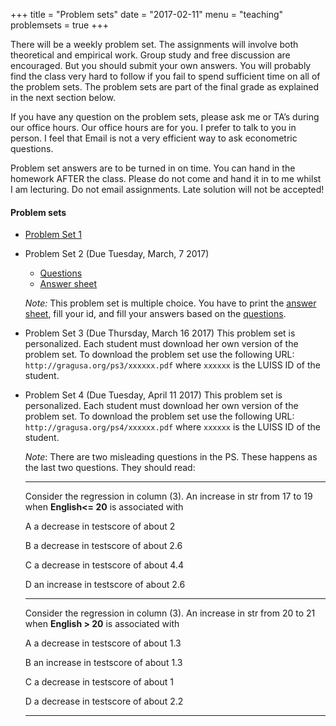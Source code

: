 +++
title = "Problem sets"
date = "2017-02-11"
menu = "teaching"
problemsets = true
+++

There will be a weekly problem set. The assignments will involve both theoretical and empirical work. Group study and free discussion are encouraged. But you should submit your own answers. You will probably find the class very hard to follow if you fail to spend sufficient time on all of the problem sets. The problem sets are part of the final grade as explained in the next section below.

If you have any question on the problem sets, please ask me or TA’s during our office hours. Our office hours are for you. I prefer to talk to you in person. I feel that Email is not a very efficient way to ask econometric questions.

Problem set answers are to be turned in on time. You can hand in the homework AFTER the class. Please do not come and hand it in to me whilst I am lecturing. Do not email assignments. Late solution will not be accepted!


#### Problem sets

- [Problem Set 1](http://docenti.luiss.it/protected-uploads/580/2017/02/20170215192957-P_1.pdf)

- Problem Set 2 (Due Tuesday, March, 7 2017)
    - [Questions](http://docenti.luiss.it/protected-uploads/580/2017/03/20170302161751-PS02_Questions.pdf)
    - [Answer sheet](http://docenti.luiss.it/protected-uploads/580/2017/03/20170302161740-PS02_Answers.pdf)


    _Note:_ This problem set is multiple choice. You have to print the [answer sheet](http://docenti.luiss.it/protected-uploads/580/2017/03/20170302161740-PS02_Answers.pdf), fill your id, and fill your answers based on the [questions](http://docenti.luiss.it/protected-uploads/580/2017/03/20170302161751-PS02_Questions.pdf).

- Problem Set 3 (Due Thursday, March 16 2017)
  This problem set is personalized. Each student must download her own version of the problem set. To download the problem set use the following URL:
  `http://gragusa.org/ps3/xxxxxx.pdf` where `xxxxxx` is the LUISS ID of the student.

- Problem Set 4 (Due Tuesday,  April 11 2017)
  This problem set is personalized. Each student must download her own version of the problem set. To download the problem set use the following URL:
  `http://gragusa.org/ps4/xxxxxx.pdf` where `xxxxxx` is the LUISS ID of the student.

    _Note_: There are two misleading questions in the PS. These happens as the last two questions. They should read:

    ---
    Consider the regression in column (3). An increase in str from 17 to 19 when **English<= 20** is associated with

    A a decrease in testscore of about 2

    B a decrease in testscore of about 2.6

    C a decrease in testscore of about 4.4

    D an increase in testscore of about 2.6

    ---

    Consider the regression in column (3). An increase in str from 20 to 21 when **English > 20** is associated with  

    A a decrease in testscore of about 1.3

    B an increase in testscore of about 1.3

    C a decrease in testscore of about 1

    D a decrease in testscore of about 2.2

    ---
